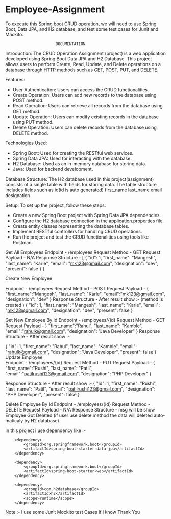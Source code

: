 # Employee-Assignment
To execute this Spring boot CRUD operation, we will need to use Spring Boot, Data JPA, and H2 database, and test some test cases for Junit and Mackito.
                    
                          
                          DOCUMENTATION 

Introduction:
The CRUD Operation Assignment (project) is a web application developed using Spring Boot Data JPA and H2 Database. This project allows users to perform Create, Read, Update, and Delete operations on a database through HTTP methods such as GET, POST, PUT, and DELETE.

  Features:
- User Authentication: Users can access the CRUD functionalities.
- Create Operation: Users can add new records to the database using POST method.
- Read Operation: Users can retrieve all records from the database using GET method.
- Update Operation: Users can modify existing records in the database using PUT method.
- Delete Operation: Users can delete records from the database using DELETE method.

 Technologies Used:
- Spring Boot: Used for creating the RESTful web services.
- Spring Data JPA: Used for interacting with the database.
- H2 Database: Used as an in-memory database for storing data.
- Java: Used for backend development.

 Database Structure:
The H2 database used in this project(assignment) consists of a single table with fields for storing data. The table structure includes fields such as
id(id is auto generated)
first_name
last_name 
email
designation

Setup:
  To set up the project, follow these steps:
- Create a new Spring Boot project with Spring Data JPA dependencies.
- Configure the H2 database connection in the application.properties file.
- Create entity classes representing the database tables.
- Implement RESTful controllers for handling CRUD operations.
- Run the project and test the CRUD functionalities using tools like Postman.








Get All Employees
Endpoint - /employees
Request Method - GET
Request Payload - N/A
Response Structure - 
[
    {
        "id": 1,
        "first_name": "Mangesh",
        "last_name": "Karle",
        "email": "mk123@gmail.com",
        "designation": "dev",
        "present": false
    }
]

Create New Employee

Endpoint - /employees
Request Method - POST
Request Payload - 
{
    "first_name":"Mangesh",
    "last_name": "Karle",
    "email":"mk123@gmail.com",
    "designation": "dev"
}
Response Structure -  After result show :- (method is created )
{
    "id": 1,
    "first_name": "Mangesh",
    "last_name": "Karle",
    "email": "mk123@gmail.com",
    "designation": "dev",
    "present": false
}






Get New Employee By Id 
Endpoint - /employees/{id}
Request Method - GET 
Request Payload - 
}
    "first_name":"Rahul",
    "last_name": "Kamble",
    "email":"rahulk@gmail.com",
    "designation": "Java Developer"
}
Response Structure - After result show :- 

{
    "id": 1,
    "first_name": "Rahul",
    "last_name": "Kamble",
    "email": "rahulk@gmail.com",
    "designation": "Java Developer",
    "present": false
}
Update  Employee  
Endpoint - /employees/{id}
Request Method - PUT
Request Payload -
{ 
   "first_name":"Rushi",
    "last_name": "Patil",
    "email":"patilrushi123@gmail.com",
    "designation": "PHP Developer"
}

Response Structure - After result show :- 
{
    "id": 1,
    "first_name": "Rushi",
    "last_name": "Patil",
    "email": "patilrushi123@gmail.com",
    "designation": "PHP Developer",
    "present": false
}

Delete Employee By Id
Endpoint - /employees/{id}
Request Method - DELETE
Request Payload -  N/A
Response Structure -  msg will be show Employee Got Deleted 
(if user use delete method  the data will deleted  auto-maticaly by H2 database) 

In this project i use dependency like :- 

		<dependency>
			<groupId>org.springframework.boot</groupId>
			<artifactId>spring-boot-starter-data-jpa</artifactId>
		</dependency>

		<dependency>
			<groupId>org.springframework.boot</groupId>
			<artifactId>spring-boot-starter-web</artifactId>
		</dependency>

		<dependency>
			<groupId>com.h2database</groupId>
			<artifactId>h2</artifactId>
			<scope>runtime</scope>
		</dependency>

Note :- I use some Junit Mockito test Cases  if i know 
Thank You 



